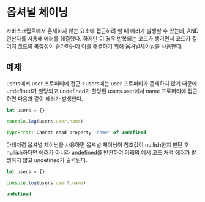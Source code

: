 # 옵셔널 체이닝
자바스크립트에서 존재하지 않는 요소에 접근하려 할 때 에러가 발생할 수 있는데, AND 연산자를 사용해 에러를 해결했다. 
하지만 이 경우 반복되는 코드가 생기면서 코드가 길어져 코드의 복잡성이 증가하는데 이를 해결하기 위해 옵셔널체이닝을 사용한다. 

## 예제
users에서 user 프로퍼티에 접근→users에는 user 프로퍼티가 존재하지 않기 때문에 undefined가 할당되고 
undefined가 할당된 users.user에서 name 프로퍼티에 접근하면 다음과 같이 에러가 발생한다.

```JavaScript
let users = {}

console.log(users.user.name)

TypeError: Cannot read property 'name' of undefined
```

아래처럼 옵셔널 체이닝을 사용하면 옵셔널 체이닝이 참조값이 nullish한지 판단 후 nullish하다면 
에러가 아니라 undefined를 반환하여 아래의 예시 코드 처럼 에러가 발생하지 않고 undefined가 출력된다.

```JavaScript
let users = {}

console.log(users.user?.name)

undefined
```
